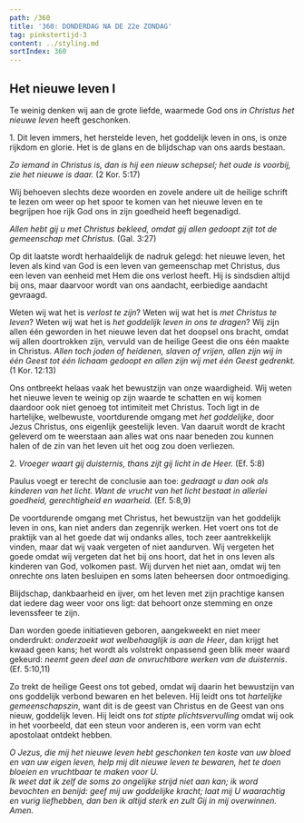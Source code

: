 ```yaml
---
path: /360
title: '360: DONDERDAG NA DE 22e ZONDAG'
tag: pinkstertijd-3
content: ../styling.md
sortIndex: 360
---
```


## Het nieuwe leven I

Te weinig denken wij aan de grote liefde, waarmede God ons _in Christus het nieuwe leven_ heeft geschonken.

1\. Dit leven immers, het herstelde leven, het goddelijk leven in ons, is onze rijkdom en glorie. Het is de glans en de blijdschap van ons aards bestaan.

_Zo iemand in Christus is, dan is hij een nieuw schepsel; het oude is voorbij, zie het nieuwe is daar._ (2 Kor. 5:17)

Wij behoeven slechts deze woorden en zovele andere uit de heilige schrift te lezen om weer op het spoor te komen van het nieuwe leven en te begrijpen hoe rijk God ons in zijn goedheid heeft begenadigd.

_Allen hebt gij u met Christus bekleed, omdat gij allen gedoopt zijt tot de gemeenschap met Christus._ (Gal. 3:27)

Op dit laatste wordt herhaaldelijk de nadruk gelegd: het nieuwe leven, het leven als kind van God is een leven van gemeenschap met Christus, dus een leven van eenheid met Hem die ons verlost heeft. Hij is sindsdien altijd bij ons, maar daarvoor wordt van ons aandacht, eerbiedige aandacht gevraagd.

Weten wij wat het is _verlost te zijn_? Weten wij wat het is _met Christus te leven_? Weten wij wat het is _het goddelijk leven in ons te dragen_? Wij zijn allen één geworden in het nieuwe leven dat het doopsel ons bracht, omdat wij allen doortrokken zijn, vervuld van de heilige Geest die ons één maakte in Christus. _Allen toch joden of heidenen, slaven of vrijen, allen zijn wij in één Geest tot één lichaam gedoopt en allen zijn wij met één Geest gedrenkt._ (1 Kor. 12:13)

Ons ontbreekt helaas vaak het bewustzijn van onze waardigheid. Wij weten het nieuwe leven te weinig op zijn waarde te schatten en wij komen daardoor ook niet genoeg tot intimiteit met Christus. Toch ligt in de hartelijke, welbewuste, voortdurende omgang met _het goddelijke_, door Jezus Christus, ons eigenlijk geestelijk leven. Van daaruit wordt de kracht geleverd om te weerstaan aan alles wat ons naar beneden zou kunnen halen of de zin van het leven uit het oog zou doen verliezen.

2\. _Vroeger waart gij duisternis, thans zijt gij licht in de Heer._ (Ef. 5:8)

Paulus voegt er terecht de conclusie aan toe: _gedraagt u dan ook als kinderen van het licht. Want de vrucht van het licht bestaat in allerlei goedheid, gerechtigheid en waarheid._ (Ef. 5:8,9)

De voortdurende omgang met Christus, het bewustzijn van het goddelijk leven in ons, kan niet anders dan zegenrijk werken. Het voert ons tot de praktijk van al het goede dat wij ondanks alles, toch zeer aantrekkelijk vinden, maar dat wij vaak vergeten of niet aandurven. Wij vergeten het goede omdat wij vergeten dat het bij ons hoort, dat het in ons leven als kinderen van God, volkomen past. Wij durven het niet aan, omdat wij ten onrechte ons laten besluipen en soms laten beheersen door ontmoediging.

Blijdschap, dankbaarheid en ijver, om het leven met zijn prachtige kansen dat iedere dag weer voor ons ligt: dat behoort onze stemming en onze levenssfeer te zijn.

Dan worden goede initiatieven geboren, aangekweekt en niet meer onderdrukt: _onderzoekt wat welbehaaglijk is aan de Heer_, dan krijgt het kwaad geen kans; het wordt als volstrekt onpassend geen blik meer waard gekeurd: _neemt geen deel aan de onvruchtbare werken van de duisternis_. (Ef. 5:10,11)

Zo trekt de heilige Geest ons tot gebed, omdat wij daarin het bewustzijn van ons goddelijk verbond bewaren en het beleven. Hij leidt ons tot _hartelijke gemeenschapszin_, want dit is de geest van Christus en de Geest van ons nieuw, goddelijk leven. Hij leidt ons _tot stipte plichtsvervulling_ omdat wij ook in het voorbeeld, dat een steun voor anderen is, een vorm van echt apostolaat ontdekt hebben.

_O Jezus, die mij het nieuwe leven hebt geschonken ten koste van uw bloed en van uw eigen leven, help mij dit nieuwe leven te bewaren, het te doen bloeien en vruchtbaar te maken voor U._  
_Ik weet dat ik zelf de soms zo ongelijke strijd niet aan kan; ik word bevochten en benijd: geef mij uw goddelijke kracht; laat mij U waarachtig en vurig liefhebben, dan ben ik altijd sterk en zult Gij in mij overwinnen. Amen._
